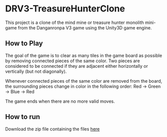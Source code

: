 # DRV3-TreasureHunterClone

This project is a clone of the mind mine or treasure hunter monolith mini-game from the Danganronpa V3 game using the Unity3D game engine.

## How to Play
The goal of the game is to clear as many tiles in the game board as possible by removing connected pieces of the same color. Two pieces are considered to be connected if they are adjacent either horizontally or vertically (but not diagonally).

Whenever connected pieces of the same color are removed from the board, the surrounding pieces change in color in the following order:
Red -> Green -> Blue -> Red

The game ends when there are no more valid moves.

## How to run
Download the zip file containing the files <a href="https://jayzonty.github.io/mind-mine-clone/downloads/DRV3-MindMineClone-v1.0.zip">here</a>
